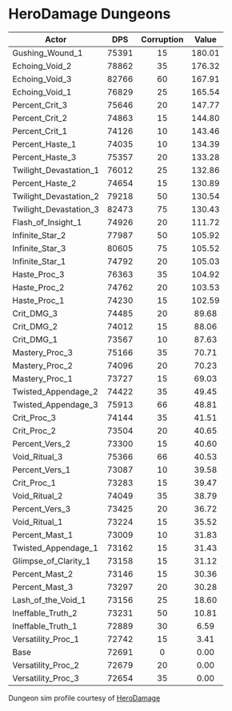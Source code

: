 # HeroDamage Dungeons
| Actor | DPS | Corruption | Value |
|---|:---:|:---:|:---:|
|Gushing_Wound_1|75391|15|180.01|
|Echoing_Void_2|78862|35|176.32|
|Echoing_Void_3|82766|60|167.91|
|Echoing_Void_1|76829|25|165.54|
|Percent_Crit_3|75646|20|147.77|
|Percent_Crit_2|74863|15|144.80|
|Percent_Crit_1|74126|10|143.46|
|Percent_Haste_1|74035|10|134.39|
|Percent_Haste_3|75357|20|133.28|
|Twilight_Devastation_1|76012|25|132.86|
|Percent_Haste_2|74654|15|130.89|
|Twilight_Devastation_2|79218|50|130.54|
|Twilight_Devastation_3|82473|75|130.43|
|Flash_of_Insight_1|74926|20|111.72|
|Infinite_Star_2|77987|50|105.92|
|Infinite_Star_3|80605|75|105.52|
|Infinite_Star_1|74792|20|105.03|
|Haste_Proc_3|76363|35|104.92|
|Haste_Proc_2|74762|20|103.53|
|Haste_Proc_1|74230|15|102.59|
|Crit_DMG_3|74485|20|89.68|
|Crit_DMG_2|74012|15|88.06|
|Crit_DMG_1|73567|10|87.63|
|Mastery_Proc_3|75166|35|70.71|
|Mastery_Proc_2|74096|20|70.23|
|Mastery_Proc_1|73727|15|69.03|
|Twisted_Appendage_2|74422|35|49.45|
|Twisted_Appendage_3|75913|66|48.81|
|Crit_Proc_3|74144|35|41.51|
|Crit_Proc_2|73504|20|40.65|
|Percent_Vers_2|73300|15|40.60|
|Void_Ritual_3|75366|66|40.53|
|Percent_Vers_1|73087|10|39.58|
|Crit_Proc_1|73283|15|39.47|
|Void_Ritual_2|74049|35|38.79|
|Percent_Vers_3|73425|20|36.72|
|Void_Ritual_1|73224|15|35.52|
|Percent_Mast_1|73009|10|31.83|
|Twisted_Appendage_1|73162|15|31.43|
|Glimpse_of_Clarity_1|73158|15|31.12|
|Percent_Mast_2|73146|15|30.36|
|Percent_Mast_3|73297|20|30.28|
|Lash_of_the_Void_1|73156|25|18.60|
|Ineffable_Truth_2|73231|50|10.81|
|Ineffable_Truth_1|72889|30|6.59|
|Versatility_Proc_1|72742|15|3.41|
|Base|72691|0|0.00|
|Versatility_Proc_2|72679|20|0.00|
|Versatility_Proc_3|72654|35|0.00|

 Dungeon sim profile courtesy of [HeroDamage](https://www.herodamage.com/)